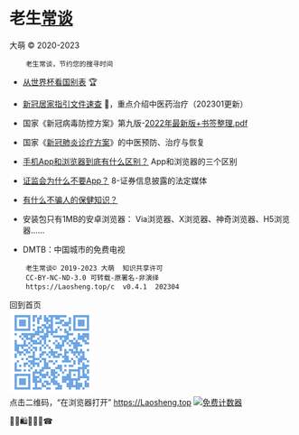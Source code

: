 老生[常谈](./)
================
大萌 © 2020-2023

		老生常谈，节约您的搜寻时间


+ [从世界杯看国别表](../broad/2022/worldcup) 🏆


+ [新冠居家指引文件速查](6-xinguanjujia) 🤒，重点介绍中医药治疗（202301更新）

* 国家《新冠病毒防控方案》第九版-[2022年最新版+书签整理.pdf](6-xinguanfangkong)

* 国家《[新冠肺炎诊疗方案](6-xinguanzhenliao.txt)》的中医预防、治疗与恢复


* [手机App和浏览器到底有什么区别？](app-browser-diff.txt)	App和浏览器的三个区别

* [证监会为什么不要App？](8-证券信息披露的法定媒体.txt) 	8-证券信息披露的法定媒体

* [有什么不骗人的保健知识？](./6-权威的医疗保健类报纸.txt) 


* 安装包只有1MB的安卓浏览器[]()： Via浏览器、X浏览器、神奇浏览器、H5浏览器……

* DMTB：中国城市的免费电视


```
	老生常谈© 2019-2023 大萌	知识共享许可
	CC-BY-NC-ND-3.0	可转载-原署名-非演绎
	https://Laosheng.top/c	v0.4.1	202304
```

回到首页  
<a href=".." title="返回老生常谈首页"><img src="../indexQR-Blue.png" /></a>  
点击二维码，“在浏览器打开” https://Laosheng.top
<a href="https://www.mfwztj.com/" target="_blank"><img src="https://www.mfwztj.com/hit.php?id=ymuvxfn&nd=3&style=5" border="0" alt="免费计数器"></a>
<script language="javascript" src="http://www.alicount.com/1683"></script>
<!-- Global site tag (gtag.js) - Google Analytics -->
<script async src="https://www.googletagmanager.com/gtag/js?id=UA-179794713-1"></script>
<script>  window.dataLayer = window.dataLayer || [];
  function gtag(){dataLayer.push(arguments);}
  gtag('js', new Date());  gtag('config', 'UA-179794713-1');
</script>
🎁🎅🛍💐🎀🥳☎
